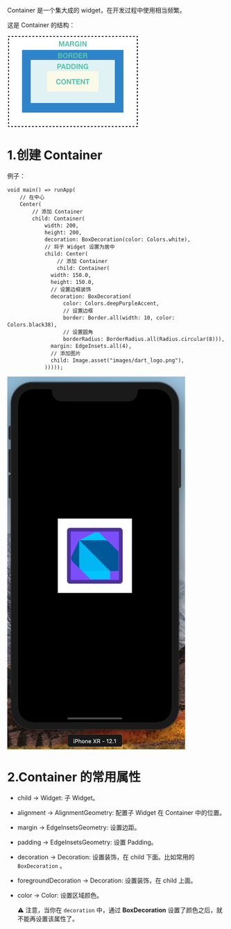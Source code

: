 
Container 是一个集大成的 widget，在开发过程中使用相当频繁。 

这是 Container 的结构：

![](https://raw.githubusercontent.com/chenBingX/img/master/Flutter/Flutter-container结构.png)  

# 1.创建 Container

例子：  

```
void main() => runApp(
    // 在中心
    Center(
        // 添加 Container
        child: Container(
            width: 200,
            height: 200,
            decoration: BoxDecoration(color: Colors.white),
            // 将子 Widget 设置为居中
            child: Center(
                // 添加 Container
                child: Container(
              width: 150.0,
              height: 150.0,
              // 设置边框装饰
              decoration: BoxDecoration(
                  color: Colors.deepPurpleAccent,
                  // 设置边框
                  border: Border.all(width: 10, color: Colors.black38),
                  // 设置圆角
                  borderRadius: BorderRadius.all(Radius.circular(8))),
              margin: EdgeInsets.all(4),
              // 添加图片
              child: Image.asset("images/dart_logo.png"),
            )))));
```

![](https://raw.githubusercontent.com/chenBingX/img/master/Flutter/Flutter-示例3.png)  


# 2.Container 的常用属性

- child → Widget: 子 Widget。

- alignment → AlignmentGeometry: 配置子 Widget 在 Container 中的位置。  

- margin → EdgeInsetsGeometry: 设置边距。

- padding → EdgeInsetsGeometry: 设置 Padding。

- decoration → Decoration: 设置装饰，在 child 下面。比如常用的 `BoxDecoration` 。

- foregroundDecoration → Decoration: 设置装饰，在 child 上面。

- color → Color: 设置区域颜色。  
  
  ⚠️ 注意，当你在 `decoration` 中，通过 **BoxDecoration**
  设置了颜色之后，就不能再设置该属性了。  
  


